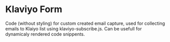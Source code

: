 # Klaviyo Form
Code (without styling) for custom created email capture, used for collecting emails to Klaiyo list using klaviyo-subscribe.js. Can be usefull for dynamicaly rendered code snippents.
